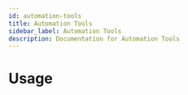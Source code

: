 ```yaml
---
id: automation-tools
title: Automation Tools
sidebar_label: Automation Tools
description: Documentation for Automation Tools
---
```


# Usage
